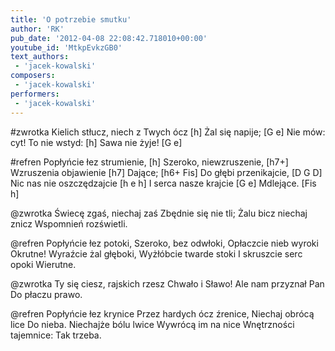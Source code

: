 ```yaml
---
title: 'O potrzebie smutku'
author: 'RK'
pub_date: '2012-04-08 22:08:42.718010+00:00'
youtube_id: 'MtkpEvkzGB0'
text_authors:
 - 'jacek-kowalski'
composers:
 - 'jacek-kowalski'
performers:
 - 'jacek-kowalski'
---
```


#zwrotka
Kielich stłucz, niech z Twych ócz	[h]
Żal się napije;				[G e]
Nie mów: cyt! To nie wstyd:		[h]
Sawa nie żyje!				[G e]

#refren
Popłyńcie łez strumienie,		[h]
Szeroko, niewzruszenie,		[h7+]
Wzruszenia objawienie		[h7]
Dające;				[h6+ Fis]
Do głębi przenikajcie,		[D G D]
Nic nas nie oszczędzajcie		[h e h]
I serca nasze krajcie			[G e]
Mdlejące.				[Fis h]

@zwrotka
Świecę zgaś, niechaj zaś
Zbędnie się nie tli;
Żalu bicz niechaj znicz
Wspomnień rozświetli.

@refren
Popłyńcie łez potoki,
Szeroko, bez odwłoki,
Opłaczcie nieb wyroki
Okrutne!
Wyraźcie żal głęboki,
Wyżłóbcie twarde stoki
I skruszcie serc opoki
Wierutne.

@zwrotka
Ty się ciesz, rajskich rzesz
Chwało i Sławo!
Ale nam przyznał Pan
Do płaczu prawo.

@refren
Popłyńcie łez krynice
Przez hardych ócz źrenice,
Niechaj obrócą lice
Do nieba.
Niechajże bólu lwice
Wywrócą im na nice
Wnętrzności tajemnice:
Tak trzeba.